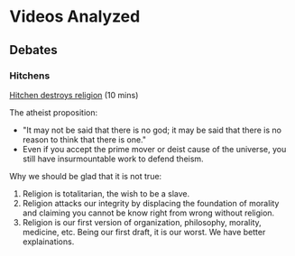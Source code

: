 Videos Analyzed
================================================================================


Debates
--------------------------------------------------------------------------------

### Hitchens

[Hitchen destroys religion](https://www.youtube.com/watch?v=TuI4Nzc07Io) (10 mins)

The atheist proposition:

-   "It may not be said that there is no god; it may be said that there is no reason to think that there is one."
-   Even if you accept the prime mover or deist cause of the universe, you still have insurmountable work to defend theism.

Why we should be glad that it is not true:

1.  Religion is totalitarian, the wish to be a slave.
2.  Religion attacks our integrity by displacing the foundation of morality
    and claiming you cannot be know right from wrong without religion.
3.  Religion is our first version of organization, philosophy, morality, medicine, etc.
    Being our first draft, it is our worst.  We have better explainations.


